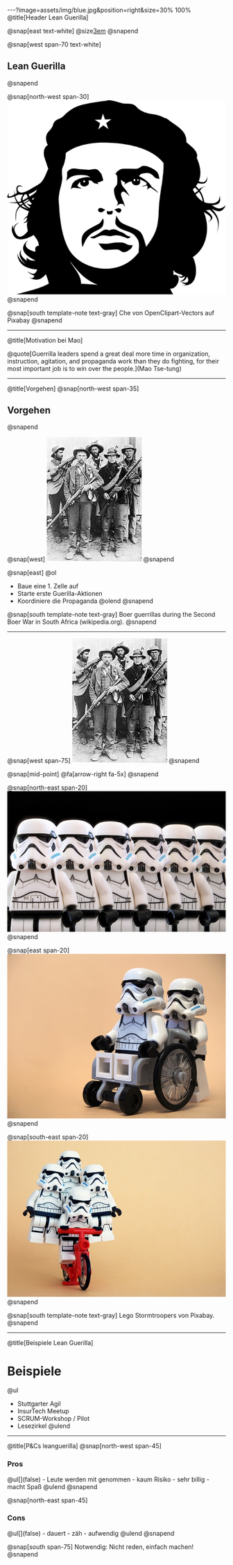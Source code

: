 ---?image=assets/img/blue.jpg&position=right&size=30% 100%
@title[Header Lean Guerilla]


@snap[east text-white]
@size[3em](6.)
@snapend

@snap[west span-70 text-white]
<h2>Lean Guerilla</h2>
@snapend

@snap[north-west span-30]
![CHE](assets/img/che.png)
@snapend


@snap[south template-note text-gray]
Che von OpenClipart-Vectors auf Pixabay
@snapend

---
@title[Motivation bei Mao]

@quote[Guerrilla leaders spend a great deal more time in organization, instruction, agitation, and propaganda work than they do fighting, for their most important job is to win over the people.](Mao Tse-tung)  

---
@title[Vorgehen]
@snap[north-west span-35]
## Vorgehen
@snapend

@snap[west]
![guerilla](assets/img/guerillateam.JPG)
@snapend

@snap[east]
@ol
  - Baue eine 1. Zelle auf
  - Starte erste Guerilla-Aktionen
  - Koordiniere die Propaganda
@olend
@snapend

@snap[south template-note text-gray]
Boer guerrillas during the Second Boer War in South Africa (wikipedia.org).
@snapend

---
@snap[west span-75]
![guerilla](assets/img/guerillateam.JPG)
@snapend

@snap[mid-point]
@fa[arrow-right fa-5x]
@snapend

@snap[north-east span-20]
![Stormtroopers](assets/img/stormtrooper.jpg)
@snapend

@snap[east span-20]
![Disabled-Stormtroopers](assets/img/wheelchair-stormtroopers.jpg)
@snapend

@snap[south-east span-20]
![Bicycle-Stormtroopers](assets/img/byciclestormtroopers.jpg)
@snapend

@snap[south template-note text-gray]
Lego Stormtroopers von Pixabay.
@snapend

---
@title[Beispiele Lean Guerilla]
# Beispiele
@ul
  - Stuttgarter Agil
  - InsurTech Meetup
  - SCRUM-Workshop / Pilot
  - Lesezirkel
@ulend

---
@title[P&Cs leanguerilla]
@snap[north-west span-45]
  <h3>Pros</h3>
  @ul[](false)
    - Leute werden mit genommen
    - kaum Risiko
    - sehr billig
    - macht Spaß
    @ulend
@snapend

@snap[north-east span-45]
  <h3>Cons</h3>
  @ul[](false)
    - dauert
    - zäh
    - aufwendig
  @ulend
@snapend

@snap[south span-75]
Notwendig: Nicht reden, einfach machen!
@snapend
